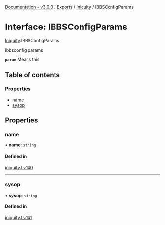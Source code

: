 [Documentation - v3.0.0](../README.md) / [Exports](../modules.md) / [Iniquity](../modules/Iniquity.md) / IBBSConfigParams

# Interface: IBBSConfigParams

[Iniquity](../modules/Iniquity.md).IBBSConfigParams

Ibbsconfig params

**`param`** Means this

## Table of contents

### Properties

- [name](Iniquity.IBBSConfigParams.md#name)
- [sysop](Iniquity.IBBSConfigParams.md#sysop)

## Properties

### name

• **name**: `string`

#### Defined in

[iniquity.ts:140](https://github.com/iniquitybbs/iniquity/blob/1b7703d/packages/core/src/iniquity.ts#L140)

___

### sysop

• **sysop**: `string`

#### Defined in

[iniquity.ts:141](https://github.com/iniquitybbs/iniquity/blob/1b7703d/packages/core/src/iniquity.ts#L141)
